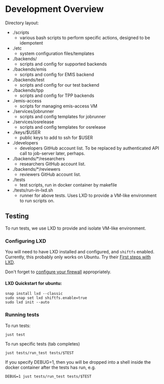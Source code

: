 # Development Overview

Directory layout:

* ./scripts
  * various bash scripts to perform specific actions, designed to be idempotent
* ./etc
  * system configuration files/templates
* ./backends/
  * scripts and config for supported backends
* ./backends/emis
  * scripts and config for EMIS backend
* ./backends/test
  * scripts and config for our test backend
* ./backends/tpp
  * scripts and config for TPP backends
* ./emis-access
  * scripts for managing emis-access VM
* ./services/jobrunner
  * scripts and config templates for jobrunner
* ./services/osrelease
  * scripts and config templates for osrelease
* ./keys/$USER
  * public keys to add to ssh for $USER
* ./developers
  * developers GitHub account list. To be replaced by authenticated API call to
    job-server later, perhaps.
* ./backends/*/researchers
  * researchers GitHub account list.
* ./backends/*/reviewers
  * reviewers GitHub account list.
* ./tests
  * test scripts, run in docker container by makefile
* ./tests/run-in-lxd.sh
  * runner for above tests. Uses LXD to provide a VM-like environment to run scripts on.

## Testing

To run tests, we use LXD to provide and isolate VM-like environment. 

### Configuring LXD

You will need to have LXD installed and configured, and `shiftfs` enabled. Currently,
this probably only works on Ubuntu. Try their [First steps with LXD](https://documentation.ubuntu.com/lxd/en/latest/tutorial/first_steps/). 

Don't forget to [configure your firewall](https://documentation.ubuntu.com/lxd/en/latest/howto/network_bridge_firewalld/) appropriately.

#### LXD Quickstart for ubuntu:

```
snap install lxd --classic
sudo snap set lxd shiftfs.enable=true
sudo lxd init --auto
```

### Running tests

To run tests:

    just test

To run specific tests (tab completes)

    just tests/run_test tests/$TEST

If you specify DEBUG=1, then you will be dropped into a shell inside the docker
container after the tests has run, e.g. 

    DEBUG=1 just tests/run_test tests/$TEST 
